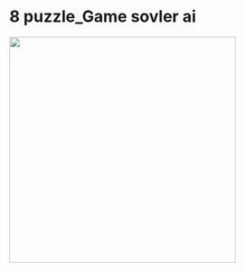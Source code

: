 # 8 puzzle_Game sovler ai

<img src="https://media.tenor.com/images/6de3ef7b6281d32776f03afec6c5fcd3/tenor.gif" width="400" height="400">
